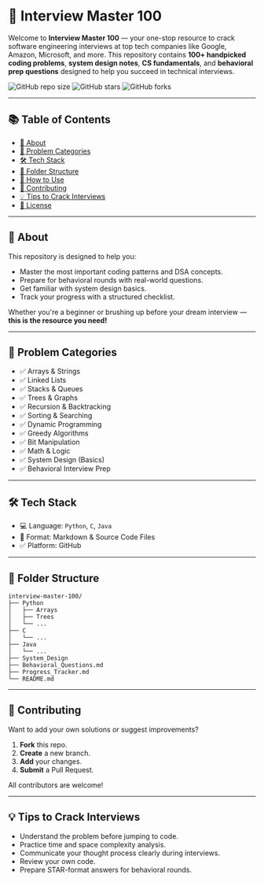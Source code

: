 # 🚀 Interview Master 100

Welcome to **Interview Master 100** — your one-stop resource to crack software engineering interviews at top tech companies like Google, Amazon, Microsoft, and more. This repository contains **100+ handpicked coding problems**, **system design notes**, **CS fundamentals**, and **behavioral prep questions** designed to help you succeed in technical interviews.

![GitHub repo size](https://img.shields.io/github/repo-size/Me-Mrinmoy/interview-master-100)
![GitHub stars](https://img.shields.io/github/stars/Me-Mrinmoy/interview-master-100?style=social)
![GitHub forks](https://img.shields.io/github/forks/Me-Mrinmoy/interview-master-100?style=social)

---

## 📚 Table of Contents

- [📌 About](#about)
- [🧠 Problem Categories](#problem-categories)
- [🛠️ Tech Stack](#tech-stack)
- [📂 Folder Structure](#folder-structure)
- [🧪 How to Use](#how-to-use)
- [🤝 Contributing](#contributing)
- [💡 Tips to Crack Interviews](#tips-to-crack-interviews)
- [📄 License](#license)

---

## 📌 About

This repository is designed to help you:
- Master the most important coding patterns and DSA concepts.
- Prepare for behavioral rounds with real-world questions.
- Get familiar with system design basics.
- Track your progress with a structured checklist.

Whether you're a beginner or brushing up before your dream interview — **this is the resource you need!**

---

## 🧠 Problem Categories

- ✅ Arrays & Strings
- ✅ Linked Lists
- ✅ Stacks & Queues
- ✅ Trees & Graphs
- ✅ Recursion & Backtracking
- ✅ Sorting & Searching
- ✅ Dynamic Programming
- ✅ Greedy Algorithms
- ✅ Bit Manipulation
- ✅ Math & Logic
- ✅ System Design (Basics)
- ✅ Behavioral Interview Prep

---

## 🛠️ Tech Stack

- 💻 Language: `Python`, `C`, `Java`
- 📁 Format: Markdown & Source Code Files
- ✅ Platform: GitHub

---

## 📂 Folder Structure

```
interview-master-100/
├── Python
│   ├── Arrays
│   ├── Trees
│   └── ...
├── C
│   └── ...
├── Java
│   └── ...
├── System_Design
├── Behavioral_Questions.md
├── Progress_Tracker.md
└── README.md
```


---

## 🤝 Contributing

Want to add your own solutions or suggest improvements?

1. **Fork** this repo.
2. **Create** a new branch.
3. **Add** your changes.
4. **Submit** a Pull Request.

All contributors are welcome!

---

## 💡 Tips to Crack Interviews

- Understand the problem before jumping to code.
- Practice time and space complexity analysis.
- Communicate your thought process clearly during interviews.
- Review your own code.
- Prepare STAR-format answers for behavioral rounds.

